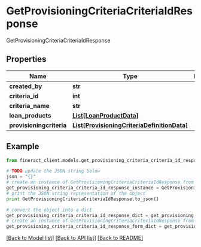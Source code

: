 # GetProvisioningCriteriaCriteriaIdResponse

GetProvisioningCriteriaCriteriaIdResponse

## Properties

Name | Type | Description | Notes
------------ | ------------- | ------------- | -------------
**created_by** | **str** |  | [optional] 
**criteria_id** | **int** |  | [optional] 
**criteria_name** | **str** |  | [optional] 
**loan_products** | [**List[LoanProductData]**](LoanProductData.md) |  | [optional] 
**provisioningcriteria** | [**List[ProvisioningCriteriaDefinitionData]**](ProvisioningCriteriaDefinitionData.md) |  | [optional] 

## Example

```python
from fineract_client.models.get_provisioning_criteria_criteria_id_response import GetProvisioningCriteriaCriteriaIdResponse

# TODO update the JSON string below
json = "{}"
# create an instance of GetProvisioningCriteriaCriteriaIdResponse from a JSON string
get_provisioning_criteria_criteria_id_response_instance = GetProvisioningCriteriaCriteriaIdResponse.from_json(json)
# print the JSON string representation of the object
print GetProvisioningCriteriaCriteriaIdResponse.to_json()

# convert the object into a dict
get_provisioning_criteria_criteria_id_response_dict = get_provisioning_criteria_criteria_id_response_instance.to_dict()
# create an instance of GetProvisioningCriteriaCriteriaIdResponse from a dict
get_provisioning_criteria_criteria_id_response_form_dict = get_provisioning_criteria_criteria_id_response.from_dict(get_provisioning_criteria_criteria_id_response_dict)
```
[[Back to Model list]](../README.md#documentation-for-models) [[Back to API list]](../README.md#documentation-for-api-endpoints) [[Back to README]](../README.md)


